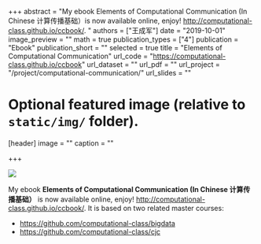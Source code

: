 +++
abstract = "My ebook Elements of Computational Communication (In Chinese 计算传播基础）is now available online, enjoy! http://computational-class.github.io/ccbook/. "
authors = ["王成军"]
date = "2019-10-01"
image_preview = ""
math = true
publication_types = ["4"]
publication = "Ebook"
publication_short = ""
selected = true
title = "Elements of Computational Communication"
url_code = "https://computational-class.github.io/ccbook"
url_dataset = ""
url_pdf = ""
url_project = "/project/computational-communication/"
url_slides = ""


# Optional featured image (relative to `static/img/` folder).
[header]
image = ""
caption = ""

+++

![](/img/headers/ccbooklogo2.png)

My ebook **Elements of Computational Communication (In Chinese 计算传播基础）** is now available online, enjoy! http://computational-class.github.io/ccbook/. It is based on two related master courses:

- https://github.com/computational-class/bigdata
- https://github.com/computational-class/cjc
